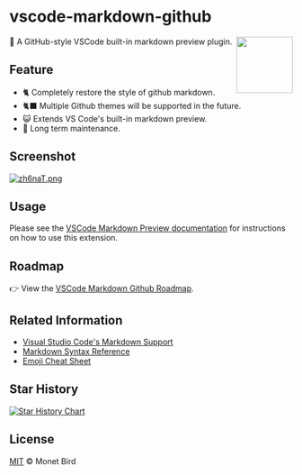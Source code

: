 # vscode-markdown-github

<img src="https://i.328888.xyz/2022/12/12/yC8aN.png" align="right" width="100" />

📝 A GitHub-style VSCode built-in markdown preview plugin.

## Feature

- 🐈 Completely restore the style of github markdown.
- 🐈‍⬛ Multiple Github themes will be supported in the future.
- 😺 Extends VS Code's built-in markdown preview.
- 🚧 Long term maintenance.

## Screenshot

[![zh6naT.png](https://s1.ax1x.com/2022/12/12/zh6naT.png)](https://imgse.com/i/zh6naT)

## Usage

Please see the [VSCode Markdown Preview documentation](https://code.visualstudio.com/Docs/languages/markdown#_markdown-preview) for instructions on how to use this extension.

## Roadmap

👉 View the [VSCode Markdown Github Roadmap](https://github.com/users/lzm0x219/projects/14).

## Related Information

- [Visual Studio Code's Markdown Support](http://code.visualstudio.com/docs/languages/markdown)
- [Markdown Syntax Reference](https://docs.github.com/en/get-started/writing-on-github/getting-started-with-writing-and-formatting-on-github/basic-writing-and-formatting-syntax)
- [Emoji Cheat Sheet](https://github.com/ikatyang/emoji-cheat-sheet/blob/master/README.md)

## Star History

[![Star History Chart](https://api.star-history.com/svg?repos=lzm0x219/vscode-markdown-github&type=Date)](https://star-history.com/#lzm0x219/vscode-markdown-github&Date)

## License

[MIT](./LICENSE) © Monet Bird
